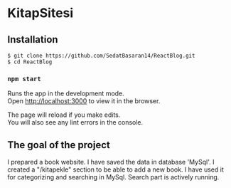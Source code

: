 # KitapSitesi

## Installation

```
$ git clone https://github.com/SedatBasaran14/ReactBlog.git
$ cd ReactBlog
```
### `npm start`

Runs the app in the development mode.\
Open [http://localhost:3000](http://localhost:3000) to view it in the browser.

The page will reload if you make edits.\
You will also see any lint errors in the console.

## The goal of the project
I prepared a book website. I have saved the data in database 'MySql'. I created a "/kitapekle" section to be able to add a new book. I have used it for categorizing and searching in MySql. Search part is actively running.

